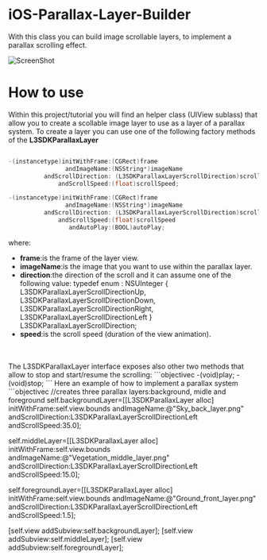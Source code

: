# iOS-Parallax-Layer-Builder
With this class you can build image scrollable layers, to implement a parallax scrolling effect.

![ScreenShot](https://raw.github.com/alchimya/iOS-Parallax-Layer-Builder/master/screenshots/iOS-Parallax-Layer-Builder.gif)

# How to use
Within this project/tutorial you will find an helper class (UIView sublass) that allow you to create 
a scollable image layer to use as a layer of a parallax system.
To create a layer you can use one of the following factory methods of the <b>L3SDKParallaxLayer</b> 
```objectivec

-(instancetype)initWithFrame:(CGRect)frame
                andImageName:(NSString*)imageName
          andScrollDirection: (L3SDKParallaxLayerScrollDirection)scrollDirection
              andScrollSpeed:(float)scrollSpeed;

-(instancetype)initWithFrame:(CGRect)frame
                andImageName:(NSString*)imageName
          andScrollDirection: (L3SDKParallaxLayerScrollDirection)scrollDirection
              andScrollSpeed:(float)scrollSpeed
                 andAutoPlay:(BOOL)autoPlay;

```
where:
<br/>
- <b>frame</b>:is the frame of the layer view.
- <b>imageName</b>:is the image that you want to use within the parallax layer.
- <b>direction</b>:the direction of the scroll and it can assume one of the following value:
typedef enum : NSUInteger {
    L3SDKParallaxLayerScrollDirectionUp,
    L3SDKParallaxLayerScrollDirectionDown,
    L3SDKParallaxLayerScrollDirectionRight,
    L3SDKParallaxLayerScrollDirectionLeft
} L3SDKParallaxLayerScrollDirection;
- <b>speed</b>:is the scroll speed (duration of the view animation).
<br/>
<br/>
The L3SDKParallaxLayer interface exposes also other two methods that allow to stop and start/resume the scrolling:
```objectivec
-(void)play;
-(void)stop;
```
Here an example of how to implement a parallax system
```objectivec
//creates three parallax layers:background, midle and foreground
self.backgroundLayer=[[L3SDKParallaxLayer alloc] initWithFrame:self.view.bounds
                                                  andImageName:@"Sky_back_layer.png"
                                            andScrollDirection:L3SDKParallaxLayerScrollDirectionLeft
                                                andScrollSpeed:35.0];
    
self.middleLayer=[[L3SDKParallaxLayer alloc] initWithFrame:self.view.bounds
                                              andImageName:@"Vegetation_middle_layer.png"
                                            andScrollDirection:L3SDKParallaxLayerScrollDirectionLeft
                                                andScrollSpeed:15.0];
    
self.foregroundLayer=[[L3SDKParallaxLayer alloc] initWithFrame:self.view.bounds
                                                  andImageName:@"Ground_front_layer.png"
                                            andScrollDirection:L3SDKParallaxLayerScrollDirectionLeft
                                                andScrollSpeed:1.5];
     
[self.view addSubview:self.backgroundLayer];
[self.view addSubview:self.middleLayer];
[self.view addSubview:self.foregroundLayer];

```

